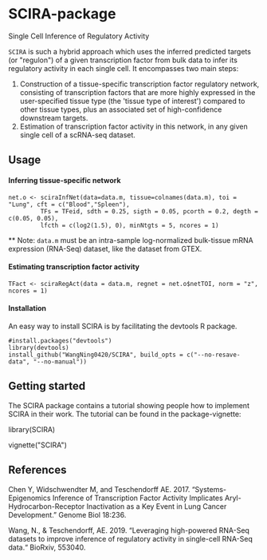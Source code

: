 # SCIRA-package
Single Cell Inference of Regulatory Activity

`SCIRA` is such a hybrid approach which uses the inferred predicted targets (or "regulon") of a given transcription factor from bulk data to infer its regulatory activity in each single cell. It encompasses two main steps:

1. Construction of a tissue-specific transcription factor regulatory network, consisting of transcription factors that are more highly expressed in the user-specified tissue type (the 'tissue type of interest') compared to other tissue types, plus an associated set of high-confidence downstream targets.
2. Estimation of transcription factor activity in this network, in any given single cell of a scRNA-seq dataset.


## Usage
#### Inferring tissue-specific network

```{r eval=FALSE}
net.o <- sciraInfNet(data=data.m, tissue=colnames(data.m), toi = "Lung", cft = c("Blood","Spleen"),
         TFs = TFeid, sdth = 0.25, sigth = 0.05, pcorth = 0.2, degth = c(0.05, 0.05),
         lfcth = c(log2(1.5), 0), minNtgts = 5, ncores = 1)
```
** Note: `data.m` must be an intra-sample log-normalized bulk-tissue mRNA expression (RNA-Seq) dataset, like the dataset from GTEX. 

#### Estimating transcription factor activity
```{r eval=FALSE}
TFact <- sciraRegAct(data = data.m, regnet = net.o$netTOI, norm = "z", ncores = 1)
```
#### Installation
An easy way to install SCIRA is by facilitating the devtools R package.
```{r eval=FALSE}
#install.packages("devtools")
library(devtools)
install_github("WangNing0420/SCIRA", build_opts = c("--no-resave-data", "--no-manual"))
```

## Getting started
The SCIRA package contains a tutorial showing people how to implement SCIRA in their work. The tutorial can be found in the package-vignette:

library(SCIRA)

vignette("SCIRA")

## References

Chen Y, Widschwendter M, and Teschendorff AE. 2017. “Systems-Epigenomics Inference of Transcription Factor Activity Implicates Aryl-Hydrocarbon-Receptor Inactivation as a Key Event in Lung Cancer Development.” Genome Biol 18:236.

Wang, N., & Teschendorff, AE. 2019.  “Leveraging high-powered RNA-Seq datasets to improve inference of regulatory activity in single-cell RNA-Seq data.“ BioRxiv, 553040. 
